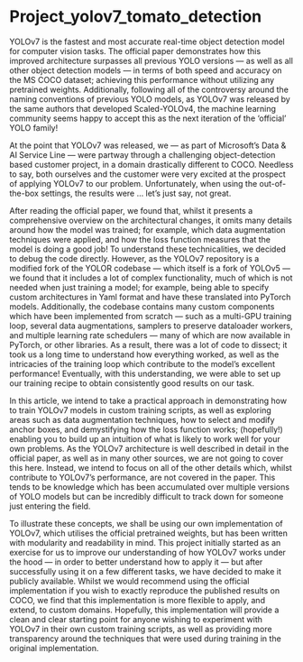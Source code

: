 # Project_yolov7_tomato_detection
 YOLOv7 is the fastest and most accurate real-time object detection model for computer vision tasks. The official paper demonstrates how this improved architecture surpasses all previous YOLO versions — as well as all other object detection models — in terms of both speed and accuracy on the MS COCO dataset; achieving this performance without utilizing any pretrained weights. Additionally, following all of the controversy around the naming conventions of previous YOLO models, as YOLOv7 was released by the same authors that developed Scaled-YOLOv4, the machine learning community seems happy to accept this as the next iteration of the ‘official’ YOLO family!

At the point that YOLOv7 was released, we — as part of Microsoft’s Data & AI Service Line — were partway through a challenging object-detection based customer project, in a domain drastically different to COCO. Needless to say, both ourselves and the customer were very excited at the prospect of applying YOLOv7 to our problem. Unfortunately, when using the out-of-the-box settings, the results were … let’s just say, not great.

After reading the official paper, we found that, whilst it presents a comprehensive overview on the architectural changes, it omits many details around how the model was trained; for example, which data augmentation techniques were applied, and how the loss function measures that the model is doing a good job! To understand these technicalities, we decided to debug the code directly. However, as the YOLOv7 repository is a modified fork of the YOLOR codebase — which itself is a fork of YOLOv5 — we found that it includes a lot of complex functionality, much of which is not needed when just training a model; for example, being able to specify custom architectures in Yaml format and have these translated into PyTorch models. Additionally, the codebase contains many custom components which have been implemented from scratch — such as a multi-GPU training loop, several data augmentations, samplers to preserve dataloader workers, and multiple learning rate schedulers — many of which are now available in PyTorch, or other libraries. As a result, there was a lot of code to dissect; it took us a long time to understand how everything worked, as well as the intricacies of the training loop which contribute to the model’s excellent performance! Eventually, with this understanding, we were able to set up our training recipe to obtain consistently good results on our task.

In this article, we intend to take a practical approach in demonstrating how to train YOLOv7 models in custom training scripts, as well as exploring areas such as data augmentation techniques, how to select and modify anchor boxes, and demystifying how the loss function works; (hopefully!) enabling you to build up an intuition of what is likely to work well for your own problems. As the YOLOv7 architecture is well described in detail in the official paper, as well as in many other sources, we are not going to cover this here. Instead, we intend to focus on all of the other details which, whilst contribute to YOLOv7’s performance, are not covered in the paper. This tends to be knowledge which has been accumulated over multiple versions of YOLO models but can be incredibly difficult to track down for someone just entering the field.

To illustrate these concepts, we shall be using our own implementation of YOLOv7, which utilises the official pretrained weights, but has been written with modularity and readability in mind. This project initially started as an exercise for us to improve our understanding of how YOLOv7 works under the hood — in order to better understand how to apply it — but after successfully using it on a few different tasks, we have decided to make it publicly available. Whilst we would recommend using the official implementation if you wish to exactly reproduce the published results on COCO, we find that this implementation is more flexible to apply, and extend, to custom domains. Hopefully, this implementation will provide a clean and clear starting point for anyone wishing to experiment with YOLOv7 in their own custom training scripts, as well as providing more transparency around the techniques that were used during training in the original implementation.
